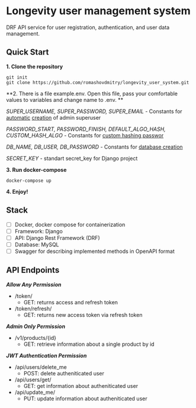 # Longevity user management system

DRF API service for user registration, authentication, and user data management.

## Quick Start

**1. Clone the repository**

```
git init
git clone https://github.com/romashovdmitry/longevity_user_system.git
```
**2. There is a file example.env. Open this file, pass your comfortable values to variables and change name to .env. **

*SUPER_USERNAME, SUPER_PASSWORD, SUPER_EMAIL* - Constants for [automatic](https://github.com/romashovdmitry/longevity_user_system/blob/8a7151c13ef9207a7ddf85da684e9c5e27ddb395/docker-compose.yml#L10) [creation](https://github.com/romashovdmitry/longevity_user_system/blob/8a7151c13ef9207a7ddf85da684e9c5e27ddb395/user/management/commands/create_super_user.py#L12-L26) of admin superuser

*PASSWORD_START, PASSWORD_FINISH, DEFAULT_ALGO_HASH, CUSTOM_HASH_ALGO* - Constants for [custom hashing passwor](https://github.com/romashovdmitry/longevity_user_system/blob/8a7151c13ef9207a7ddf85da684e9c5e27ddb395/user/hash.py#L14-L29)

*DB_NAME, DB_USER, DB_PASSWORD* - Constants for [database creation](https://github.com/romashovdmitry/longevity_user_system/blob/8a33f0f546667c2d7e5718156acef2992c8f7532/longevity/settings.py#L76-L85)

*SECRET_KEY* - standart secret_key for Django project

**3. Run docker-compose**

```
docker-compose up
```

**4. Enjoy!**

## Stack

- [ ] Docker, docker compose for containerization
- [ ] Framework: Django
- [ ] API: Django Rest Framework (DRF)
- [ ] Database: MySQL
- [ ] Swagger for describing implemented methods in OpenAPI format

## API Endpoints

***Allow Any Permission***
- /token/
    - GET: returns access and refresh token
- /token/refresh/
    - GET: returns new access token via refresh token

***Admin Only Permission***
- /v1/products/{id}
    - GET: retrieve information about a single product by id

***JWT Authentication Permission***
- /api/users/delete_me
  - POST: delete autheniticated user
- /api/users/get/
  - GET: get information about autheniticated user
- /api/update_me/
  - PUT: update information about autheniticated user
